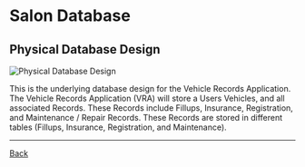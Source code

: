 # Salon Database

## Physical Database Design

![Physical Database Design](VehicleRecordsDatabase.png)

This is the underlying database design for the Vehicle Records Application.
The Vehicle Records Application (VRA) will store a Users Vehicles, and all associated Records.
These Records include Fillups, Insurance, Registration, and Maintenance / Repair Records.
These Records are stored in different tables (Fillups, Insurance, Registration, and Maintenance).

<hr>

[Back](README.md)
